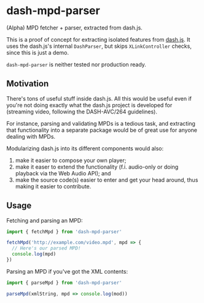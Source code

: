 # dash-mpd-parser

(Alpha) MPD fetcher + parser, extracted from dash.js.

This is a proof of concept for extracting isolated features from [dash.js](https://github.com/Dash-Industry-Forum/dash.js). It uses the dash.js's internal `DashParser`, but skips `XLinkController` checks, since this is just a demo.

`dash-mpd-parser` is neither tested nor production ready.

## Motivation

There's tons of useful stuff inside dash.js. All this would be useful even if you're not doing exactly what the dash.js project is developed for (streaming video, following the DASH-AVC/264 guidelines).

For instance, parsing and validating MPDs is a tedious task, and extracting that functionality into a separate package would be of great use for anyone dealing with MPDs.

Modularizing dash.js into its different components would also:

1. make it easier to compose your own player;
2. make it easer to extend the functionality (f.i. audio-only or doing playback via the Web Audio API); and
3. make the source code(s) easier to enter and get your head around, thus making it easier to contribute.

## Usage

Fetching and parsing an MPD:

```js
import { fetchMpd } from 'dash-mpd-parser'

fetchMpd('http://example.com/video.mpd', mpd => {
  // Here's our parsed MPD!
  console.log(mpd)
})
```

Parsing an MPD if you've got the XML contents:

```js
import { parseMpd } from 'dash-mpd-parser'

parseMpd(xmlString, mpd => console.log(mod))
```
